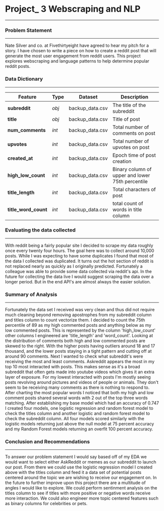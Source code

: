 # Project_ 3 Webscraping and NLP
___

### Problem Statement
___

Nate Silver and co. at Fivethirtyeight have agreed to hear my pitch for a story. I have chosen to write a piece on how to create a reddit post that will generate the most user engagement from reddit users. This project explores webscraping and language patterns to help determine popular reddit posts. 

### Data Dictionary
___

|Feature|Type|Dataset|Description|
|---|---|---|---|
|**subreddit**|*obj*|backup_data.csv|The title of the subreddit|
|**title**|*obj*|backup_data.csv|Title of post|
|**num_comments**|*int*|backup_data.csv|Total number of comments on post|
|**upvotes**|*int*|backup_data.csv|Total number of upvotes on post|
|**created_at**|*int*|backup_data.csv|Epoch time of post creation|
|**high_low_count**|*int*|backup_data.csv|Binary column of upper and lower 75th percentile|
|**title_length**|*int*|backup_data.csv|Total characters of post|
|**title_word_count**|*int*|backup_data.csv|total count of words in title column|


### Evaluating the data collected 
___
With reddit being a fairly popular site I decided to scrape my data roughly once every twenty four hours. The goal here was to collect around 10,000 posts. While I was expecting to have some duplicates I found that most of the data I collected was duplicated. It turns out the hot section of reddit is not replaced nearly as quickly as I originally predicted. Fortunately a colleague was able to provide some data collected via reddit's api. In the future for collecting the data live I would suggest scraping the data over a longer period. But in the end API's are almost always the easier solution. 


### Summary of Analysis 
___
Fortunately the data set I received was very clean and thus did not require much cleaning beyond removing apostrophes from my subreddit column and titles column to count vectorize them. I decided to count the 75th percentile of 89 as my high commented posts and anything below as my low commented posts. This is represented by the column 'high_low_count' other columns I engineered are 'title_length' and 'word_count'. 
Looking at the distribution of comments both high and low commented posts are skewed to the right. With the higher posts having outliers around 18 and 17 thousand, and the lower posts staying in a tight pattern and cutting off at around 90 comments. Next I wanted to check what subreddit's were receiving the most and least comments. Askreddit appears the most in my top 10 most interacted with posts. This makes sense as it's a broad subreddit that often gets made into youtube videos which gives it an extra layer of exposure.  For my lowest interacted with posts I'm mostly seeing posts revolving around pictures and videos of people or animals. They don't seem to be receiving many comments as there is nothing to respond to. After charting the most popular words I noticed that both my high and low comment posts shared several words with 2 out of the top three words matching.  After establishing my base model which had an accuracy of 0.747  I created four models, one logistic regression and random forest model to check the titles column and another logistic and random forest model to check the subreddit column. All four models scored similarly with the logistic models returning just above the null model at 75 percent accuracy and my Random Forest models returning an overfit 100 percent accuracy. 


### Conclusion and Recommendations
___
To answer our problem statement I would say based off of my EDA we would want to select either AskReddit or memes as our subreddit to launch our post. From there we could use the logistic regression model I created above with the titles column and feed it a data set of potential posts centered around the topic we are wishing to receive our engagement on. In the future to further improve upon this project there are a multitude of angles I would like to explore. We could perform sentinment analysis on the titles column to see if titles with more positive or negative words receive more interaction. We could also engineer more topic centered features such as binary columns for celebrities or pets.  